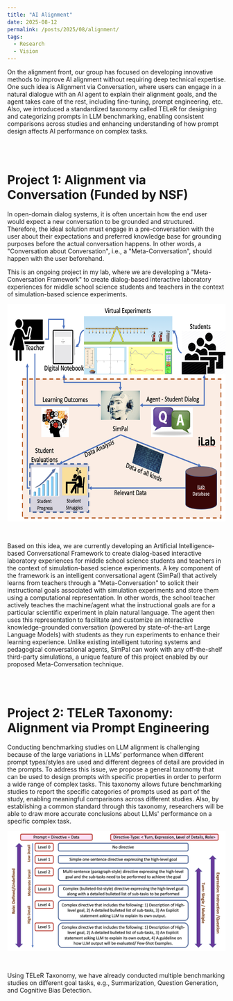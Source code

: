 ```yaml
---
title: "AI Alignment"
date: 2025-08-12
permalink: /posts/2025/08/alignment/
tags:
  - Research
  - Vision
---
```


On the alignment front, our group has focused on developing innovative methods to improve AI alignment without requiring deep technical expertise. One such idea is Alignment via Conversation, where users can engage in a natural dialogue with an AI agent to explain their alignment goals, and the agent takes care of the rest, including fine-tuning, prompt engineering, etc. Also, we introduced a standardized taxonomy called TELeR for designing and categorizing prompts in LLM benchmarking, enabling consistent comparisons across studies and enhancing understanding of how prompt design affects AI performance on complex tasks. 

<br>
<br>


Project 1: Alignment via Conversation (Funded by NSF)
======
In open-domain dialog systems, it is often uncertain how the end user would expect a new conversation to be grounded and structured. Therefore, the ideal solution must engage in a pre-conversation with the user about their expectations and preferred knowledge base for grounding purposes before the actual conversation happens. In other words, a "Conversation about Conversation", i.e., a "Meta-Conversation", should happen with the user beforehand. 

This is an ongoing project in my lab, where we are developing a "Meta-Conversation Framework" to create dialog-based interactive laboratory experiences for middle school science students and teachers in the context of simulation-based science experiments. 

<center>
  <div style='display: flex; justify-content: center;'><img src='/images/iLab.png' alt='Image not Loading' style='height:500px;' align='middle'></div><br>
</center>
<br>

Based on this idea, we are currently developing an Artificial Intelligence-based Conversational Framework to create dialog-based interactive laboratory experiences for middle school science students and teachers in the context of simulation-based science experiments. A key component of the framework is an intelligent conversational agent (SimPal) that actively learns from teachers through a "Meta-Conversation" to solicit their instructional goals associated with simulation experiments and store them using a computational representation. In other words, the school teacher actively teaches the machine/agent what the instructional goals are for a particular scientific experiment in plain natural language. The agent then uses this representation to facilitate and customize an interactive knowledge-grounded conversation (powered by state-of-the-art Large Language Models) with students as they run experiments to enhance their learning experience. Unlike existing intelligent tutoring systems and pedagogical conversational agents, SimPal can work with any off-the-shelf third-party simulations, a unique feature of this project enabled by our proposed Meta-Conversation technique.

<br>
<br>


Project 2: TELeR Taxonomy: Alignment via Prompt Engineering
======
Conducting benchmarking studies on LLM alignment is challenging because of the large variations in LLMs' performance when different prompt types/styles are used and different degrees of detail are provided in the prompts. To address this issue, we propose a general taxonomy that can be used to design prompts with specific properties in order to perform a wide range of complex tasks. This taxonomy allows future benchmarking studies to report the specific categories of prompts used as part of the study, enabling meaningful comparisons across different studies. Also, by establishing a common standard through this taxonomy, researchers will be able to draw more accurate conclusions about LLMs' performance on a specific complex task.

<center>
  <div style='display: flex; justify-content: center;'><img src='/images/TELER.png' alt='Image not Loading'  align='middle'></div><br>
</center>
<br>

Using TELeR Taxonomy, we have already conducted multiple benchmarking studies on different goal tasks, e.g., Summarization, Question Generation, and Cognitive Bias Detection.
